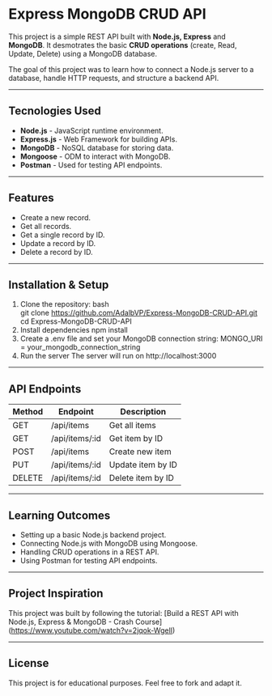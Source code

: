 # Express MongoDB CRUD API 
This project is a simple REST API built with **Node.js, Express** and **MongoDB**.
It desmotrates the basic **CRUD operations** (create, Read, Update, Delete) using a MongoDB database.

The goal of this project was to learn how to connect a Node.js server to a database, handle HTTP requests, and structure a backend API.

---
## Tecnologies Used
- **Node.js** - JavaScript runtime environment.
- **Express.js** - Web Framework for building APIs.
- **MongoDB** - NoSQL database for storing data.
- **Mongoose** - ODM to interact with MongoDB.
- **Postman** - Used for testing API endpoints.

---

## Features
- Create a new record.
- Get all records.
- Get a single record by ID.
- Update a record by ID.
- Delete a record by ID.

---

## Installation & Setup
1. Clone the repository:
 bash  
git clone https://github.com/AdalbVP/Express-MongoDB-CRUD-API.git  
cd Express-MongoDB-CRUD-API  
3. Install dependencies
 npm install
4. Create a .env file and set your MongoDB connection string:
  MONGO_URI = your_mongodb_connection_string
5. Run the server
  The server will run on http://localhost:3000

---

## API Endpoints
| Method | Endpoint       | Description            |
|--------|---------------|------------------------|
| GET    | /api/items     | Get all items         |
| GET    | /api/items/:id | Get item by ID        |
| POST   | /api/items     | Create new item       |
| PUT    | /api/items/:id | Update item by ID     |
| DELETE | /api/items/:id | Delete item by ID     |

---

## Learning Outcomes
- Setting up a basic Node.js backend project.
- Connecting Node.js with MongoDB using Mongoose.
- Handling CRUD operations in a REST API.
- Using Postman for testing API endpoints.

---

## Project Inspiration
This project was built by following the tutorial:
[Build a REST API with Node.js, Express & MongoDB - Crash Course] (https://www.youtube.com/watch?v=2jqok-WgelI)

---

## License 
This project is for educational purposes. Feel free to fork and adapt it.
